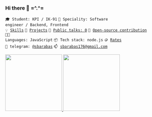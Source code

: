 ### Hi there 👋 =^.^=

<code>🎓 Student: KPI / ІК-91</code>
<code>👷 Speciality: Software engineer / Backend, Frontend</code><br>
<code>💡 [Skills](SKILLS.md)</code>
<code>🧻 [Projects](PROJECTS.md)</code>
<code>📢 [Public talks: 0](TALKS.md)</code>
<code>👀 [Open-source contribution](CONTRIBUTION.md)</code><br>
<code>🧑‍💻 Languages: JavaScript</code>
<code>📦 Tech stack: node.js</code>
<code>🪙 [Rates](RATES.md)</code><br>
<code>💬 telegram: [@sbarabas](https://telegram.me/sbarabas)</code>
<code>📫 [sbarabas176@gmail.com](mailto:sbarabas176@gmail.com)</code>

<!--
**alexsandrbarabash/alexsandrbarabash** is a ✨ _special_ ✨ repository because its `README.md` (this file) appears on your GitHub profile.

Here are some ideas to get you started:

- 🔭 I’m currently working on ...
- 🌱 I’m currently learning ...
- 👯 I’m looking to collaborate on ...
- 🤔 I’m looking for help with ...
- 💬 Ask me about ...
- 📫 How to reach me: ...
- 😄 Pronouns: ...
- ⚡ Fun fact: ...
-->

<a href="https://github.com/alexsandrbarabash">
  <img height="180em" src="https://github-readme-stats.vercel.app/api?username=alexsandrbarabash&theme=buefy&show_icons=true" />
  <img height="180em" src="https://github-readme-stats.vercel.app/api/top-langs/?username=alexsandrbarabash&theme=buefy&layout=compact" />
</a>
